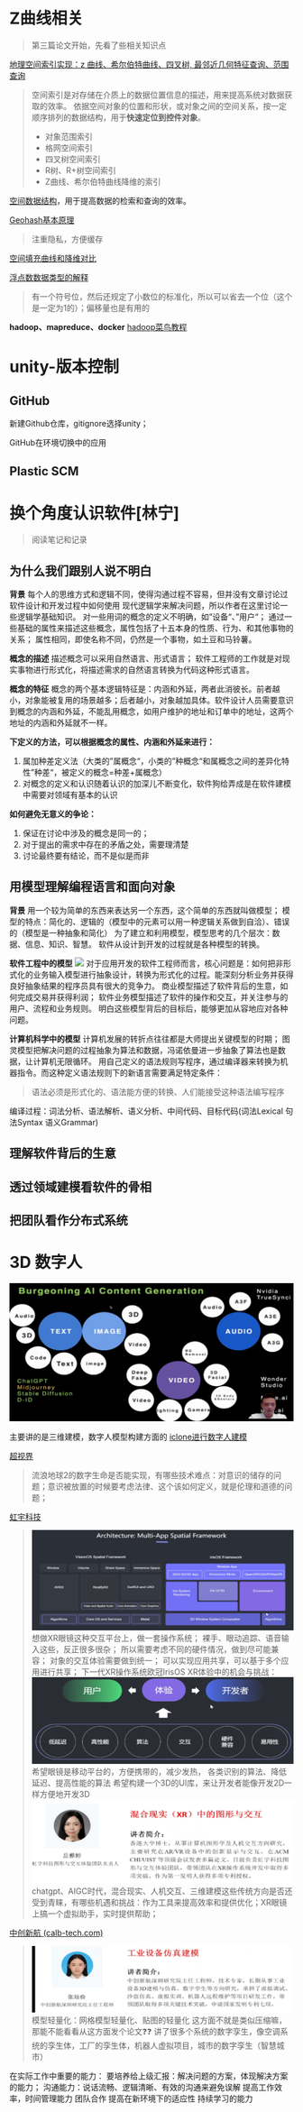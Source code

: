 
# Z曲线相关

> 第三篇论文开始，先看了些相关知识点


[地理空间索引实现：z 曲线、希尔伯特曲线、四叉树, 最邻近几何特征查询、范围查询](https://blog.51cto.com/u_15428122/4569829)

> 空间索引是对存储在介质上的数据位置信息的描述，用来提高系统对数据获取的效率。
> 依据空间对象的位置和形状，或对象之间的空间关系，按一定顺序排列的数据结构，用于**快速定位到控件对象**。
>  - 对象范围索引
> - 格网空间索引
> - 四叉树空间索引
> - R树、R+树空间索引
> - Z曲线、希尔伯特曲线降维的索引

[空间数据结构](https://www.cnblogs.com/KillerAery/p/10878367.html)，用于提高数据的检索和查询的效率。


[Geohash基本原理](https://www.cnblogs.com/tgzhu/p/6204173.html)

> 注重隐私，方便缓存

[空间填充曲线和降维对比](https://www.cnblogs.com/tgzhu/p/8286616.html)

[浮点数数据类型的解释](https://akaedu.github.io/book/ch14s04.html)

> 有一个符号位，然后还规定了小数位的标准化，所以可以省去一个位（这个是一定为1的）；偏移量也是有用的
> 

**hadoop、mapreduce、docker**
[hadoop菜鸟教程](https://www.runoob.com/w3cnote/hadoop-tutorial.html)

# unity-版本控制
## GitHub
新建Github仓库，gitignore选择unity；

GitHub在环境切换中的应用

## Plastic SCM

# 换个角度认识软件[林宁]
> 阅读笔记和记录
## 为什么我们跟别人说不明白
**背景**
每个人的思维方式和逻辑不同，使得沟通过程不容易，但并没有文章讨论过软件设计和开发过程中如何使用 现代逻辑学来解决问题，所以作者在这里讨论一些逻辑学基础知识。
对一些用词的概念的定义不明确，如”设备“、”用户“；
通过一些基础的属性来描述这些概念，属性包括了十五本身的性质、行为、和其他事物的关系；
属性相同，即使名称不同，仍然是一个事物，如土豆和马铃薯。

**概念的描述**
描述概念可以采用自然语言、形式语言；
软件工程师的工作就是对现实事物进行形式化，将描述需求的自然语言转换为代码这种形式语言。

**概念的特征**
概念的两个基本逻辑特征是：内涵和外延，两者此消彼长。前者越小，对象能被复用的场景越多；后者越小，对象越加具体。软件设计人员需要意识到概念的内涵和外延，不能乱用概念，如用户维护的地址和订单中的地址，这两个地址的内涵和外延就不一样。

**下定义的方法，可以根据概念的属性、内涵和外延来进行：**
1. 属加种差定义法（大类的”属概念“，小类的”种概念“和属概念之间的差异化特性”种差“，被定义的概念=种差+属概念）
2. 对概念的定义和认识随着认识的加深儿不断变化，软件狗给弄成是在软件建模中需要对领域有基本的认识

**如何避免无意义的争论：**
1. 保证在讨论中涉及的概念是同一的；
2. 对于提出的需求中存在的矛盾之处，需要理清楚
3. 讨论最终要有结论，而不是似是而非


## 用模型理解编程语言和面向对象
**背景**
用一个较为简单的东西来表达另一个东西，这个简单的东西就叫做模型；
模型的特点：简化的、逻辑的（模型中的元素可以用一种逻辑关系做到自洽）、错误的（模型是一种抽象和简化）
为了建立和利用模型，模型思考的几个层次：数据、信息、知识、智慧。
软件从设计到开发的过程就是各种模型的转换。

**软件工程中的模型**
![](https://s2.loli.net/2023/09/16/iv7XaIVjr3Md5PZ.png)
对于应用开发的软件工程师而言，核心问题是：如何把非形式化的业务输入模型进行抽象设计，转换为形式化的过程。能深刻分析业务并获得良好抽象结果的程序员具有很大的竞争力。
商业模型描述了软件背后的生意，如何完成交易并获得利润；
软件业务模型描述了软件的操作和交互，并关注参与的用户、流程和业务规则。
明白这些模型背后的目标后，能够更加从容地应对各种问题。

**计算机科学中的模型**
计算机发展的转折点往往都是大师提出关键模型的时期；
图灵模型把解决问题的过程抽象为算法和数据，冯诺依曼进一步抽象了算法也是数据，让计算机无限循环。
用自己定义的语法规则写程序，通过编译器来转换为机器指令。而这种定义语法规则下的新语言需要满足特定条件：
> 语法必须是形式化的、语法能方便的转换、人们能接受这种语法编写程序

编译过程：词法分析、语法解析、语义分析、中间代码、目标代码(词法Lexical 句法Syntax 语义Grammar)

## 理解软件背后的生意

## 透过领域建模看软件的骨相

## 把团队看作分布式系统



# 3D 数字人
![输入图片说明](/imgs/2023-09-27/9I05a3elPR8rwgA5.png)

主要讲的是三维建模，数字人模型构建方面的
[iclone进行数字人建模](https://www.reallusion.com/cn/iclone/)


[超视界](https://www.zhaopin.com/companydetail/CZ229765780.htm?type__1529=YqIx2DyDnim49DBqDTnlDgDfxGT%2BL7B0oD&alichlgref=https%3A%2F%2Fcn.bing.com%2F)
> 流浪地球2的数字生命是否能实现，有哪些技术难点：对意识的储存的问题；意识被放置的时候要考虑法律、这个该如何定义，就是伦理和道德的问题；
> 

[虹宇科技](https://www.innohere.com/ir/101055.html)
> ![输入图片说明](/imgs/2023-09-27/l6KsStSEep0eXBWZ.png)
> 想做XR眼镜这种交互平台上，做一套操作系统；
> 裸手、眼动追踪、语音输入这些，反正很多很杂；
> 所以需要考虑不同的硬件情况，做到尽可能兼容；
> 对象的交互体验需要做到统一；
> 可以实现应用共享，可以基于多个应用进行共享；
> 下一代XR操作系统欧冠IrisOS
> XR体验中的机会与挑战：![输入图片说明](/imgs/2023-09-27/jpbwl708JfG2t2mB.png)
> 希望眼镜是移动平台的，方便携带的，减少发热，
> 各类识别的算法、降低延迟、提高性能的算法
> 希望构建一个3D的UI库，来让开发者能像开发2D一样方便地开发3D
> ![输入图片说明](/imgs/2023-09-27/BoVFYgH7xNjAAmYe.png)
> chatgpt、AIGC时代，混合现实、人机交互、三维建模这些传统方向是否还受到青睐，有哪些机遇和挑战：作为工具来提高效率和提供优化；XR眼镜上搞一个虚拟助手，实时提供帮助；



[中创新航 (calb-tech.com)](http://www.calb-tech.com/)
> ![输入图片说明](/imgs/2023-09-27/MfNPrehZUj0piADE.png)
> 模型轻量化：网格模型轻量化、贴图的轻量化
> 这方面不就是类似压缩嘛，那能不能看看从这方面发个论文❓❓
> 讲了很多个系统的数字孪生，像空调系统的孪生体，工厂的孪生体，机器人虚拟项目，城市的数字孪生（智慧城市）

在实际工作中重要的能力：
要培养给上级汇报：解决问题的方案，体现解决方案的能力；
沟通能力：说话流畅、逻辑清晰、有效的沟通来避免误解
提高工作效率，时间管理能力
团队合作
提高在新环境下的适应性
持续学习的能力
<!--stackedit_data:
eyJoaXN0b3J5IjpbLTE0NTAwNDAwMjAsLTc2NTg2NTQ4NSwtMT
QwNjg0Mjg5LC0xMzYxODk3MTgsLTY3MjI1NzE1OSwtMTgyODc2
NDQ3NywtMjA4MTI2ODk0NCw4MTg2NzYxOSwtMjQwNTkwNzYsMT
gwNDk3NDQ4OSw1MDE2ODk4MTIsMTAxNDczNTI2MSwxNDM5NDI3
MTgzLC0xMTY0MzM5MTc3LC0xNDQzMjc0MDY1LC0zMjQ2Nzc0NT
gsMTYxNjgyMzg5NywxODM1MDM3NDYzLDE3MjI4NTM0ODgsLTE2
MDY4MDQ5NzFdfQ==
-->